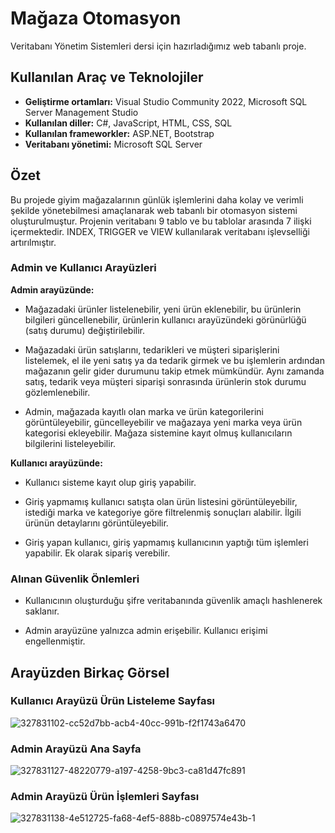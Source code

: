 # Mağaza Otomasyon
 Veritabanı Yönetim Sistemleri dersi için hazırladığımız web tabanlı proje.
 ## Kullanılan Araç ve Teknolojiler 
- **Geliştirme ortamları:** Visual Studio Community 2022, Microsoft SQL Server Management Studio
- **Kullanılan diller:** C#, JavaScript, HTML, CSS, SQL
- **Kullanılan frameworkler:** ASP.NET, Bootstrap
- **Veritabanı yönetimi:** Microsoft SQL Server 

## Özet
Bu projede giyim mağazalarının günlük işlemlerini daha kolay ve verimli şekilde yönetebilmesi amaçlanarak web tabanlı bir otomasyon sistemi oluşturulmuştur. Projenin veritabanı 9 tablo ve bu tablolar arasında 7 ilişki içermektedir. INDEX, TRIGGER ve VIEW kullanılarak veritabanı işlevselliği artırılmıştır.

### Admin ve Kullanıcı Arayüzleri

**Admin arayüzünde:**
- Mağazadaki ürünler listelenebilir, yeni ürün eklenebilir, bu ürünlerin bilgileri güncellenebilir, ürünlerin kullanıcı arayüzündeki görünürlüğü (satış durumu) değiştirilebilir.

- Mağazadaki ürün satışlarını, tedarikleri ve müşteri siparişlerini listelemek, el ile yeni satış ya da tedarik girmek ve bu işlemlerin ardından mağazanın gelir gider durumunu takip etmek mümkündür. Aynı zamanda satış, tedarik veya müşteri siparişi sonrasında ürünlerin stok durumu gözlemlenebilir.

- Admin, mağazada kayıtlı olan marka ve ürün kategorilerini görüntüleyebilir, güncelleyebilir ve mağazaya yeni marka veya ürün kategorisi ekleyebilir. Mağaza sistemine kayıt olmuş kullanıcıların bilgilerini listeleyebilir.

**Kullanıcı arayüzünde:**
- Kullanıcı sisteme kayıt olup giriş yapabilir. 

- Giriş yapmamış kullanıcı satışta olan ürün listesini görüntüleyebilir, istediği marka ve kategoriye göre filtrelenmiş sonuçları alabilir. İlgili ürünün detaylarını görüntüleyebilir.

- Giriş yapan kullanıcı, giriş yapmamış kullanıcının yaptığı tüm işlemleri yapabilir. Ek olarak sipariş verebilir. 

### Alınan Güvenlik Önlemleri
- Kullanıcının oluşturduğu şifre veritabanında güvenlik amaçlı hashlenerek saklanır.

- Admin arayüzüne yalnızca admin erişebilir. Kullanıcı erişimi engellenmiştir.

## Arayüzden Birkaç Görsel
### Kullanıcı Arayüzü Ürün Listeleme Sayfası
![327831102-cc52d7bb-acb4-40cc-991b-f2f1743a6470](https://github.com/miraygurbuz/MagazaOtomasyon/assets/161487392/5fa85eac-f025-4c41-8880-e400ba158dd4)
### Admin Arayüzü Ana Sayfa
![327831127-48220779-a197-4258-9bc3-ca81d47fc891](https://github.com/miraygurbuz/MagazaOtomasyon/assets/161487392/77dcdc29-7f8b-4402-9121-95d6add1039b)
### Admin Arayüzü Ürün İşlemleri Sayfası
![327831138-4e512725-fa68-4ef5-888b-c0897574e43b-1](https://github.com/miraygurbuz/MagazaOtomasyon/assets/161487392/e273a641-62ba-41fd-9666-97a14d2b95ff)

